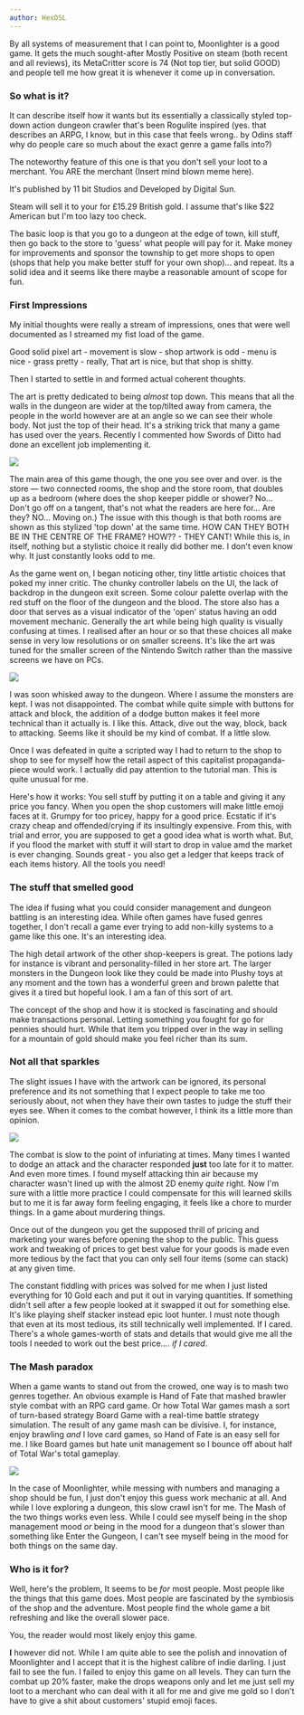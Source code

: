 ```yaml
---
author: HexDSL
---
```


By all systems of measurement that I can point to, Moonlighter is a good game. It gets the much sought-after Mostly Positive on steam (both recent and all reviews), its MetaCritter score is 74 (Not top tier, but solid GOOD) and people tell me how great it is whenever it come up in conversation.

### So what is it? ###

It can describe itself how it wants but its essentially a classically styled top-down action dungeon crawler that's been Rogulite inspired (yes. that describes an ARPG, I know, but in this case that feels wrong.. by Odins staff why do people care so much about the exact genre a game falls into?)

The noteworthy feature of this one is that you don't sell your loot to a merchant. You ARE the merchant (Insert mind blown meme here).

It's published by 11 bit Studios and Developed by Digital Sun.

Steam will sell it to your for £15.29 British gold. I assume that's like $22 American but I'm too lazy too check.

The basic loop is that you go to a dungeon at the edge of town, kill stuff, then go back to the store to 'guess' what people will pay for it. Make money for improvements and sponsor the township to get more shops to open (shops that help you make better stuff for your own shop)... and repeat. Its a solid idea and it seems like there maybe a reasonable amount of scope for fun.

### First Impressions ###

My initial thoughts were really a stream of impressions, ones that were well documented as I streamed my fist load of the game.

Good solid pixel art - movement is slow - shop artwork is odd - menu is nice - grass pretty - really, That art is nice, but that shop is shitty.

Then I started to settle in and formed actual coherent thoughts.

The art is pretty dedicated to being *almost* top down. This means that all the walls in the dungeon are wider at the top/tilted away from camera, the people in the world however are at an angle so we can see their whole body. Not just the top of their head. It's a striking trick that many a game has used over the years. Recently I commented how Swords of Ditto had done an excellent job implementing it.

[![](../images/moonlighter_shop.jpg)](../images/moonlighter_shop.jpg)

The main area of this game though, the one you see over and over. is the store — two connected rooms, the shop and the store room, that doubles up as a bedroom (where does the shop keeper piddle or shower? No... Don't go off on a tangent, that's not what the readers are here for... Are they? NO... Moving on.) The issue with this though is that both rooms are shown as this stylized 'top down' at the same time. HOW CAN THEY BOTH BE IN  THE CENTRE OF THE FRAME? HOW?? - THEY CANT! While this is, in itself, nothing but a stylistic choice it really did bother me. I don't even know why. It just constantly looks odd to me.

As the game went on, I began noticing other, tiny little artistic choices that poked my inner critic. The chunky controller labels on the UI, the lack of backdrop in the dungeon exit screen. Some colour palette overlap with the red stuff on the floor of the dungeon and the blood. The store also has a door that serves as a visual indicator of the 'open' status having an odd movement mechanic. Generally the art while being high quality is visually confusing at times. I realised after an hour or so that these choices all make sense in very low resolutions or on smaller screens. It's like the art was tuned for the smaller screen of the Nintendo Switch rather than the massive screens we have on PCs.

[![](../images/moonlighter_red.jpg)](../images/moonlighter_red.jpg)

I was soon whisked away to the dungeon. Where I assume the monsters are kept. I was not disappointed. The combat while quite simple with buttons for attack and block, the addition of a dodge button makes it feel more technical than it actually is. I like this. Attack, dive out the way, block, back to attacking. Seems like it should be my kind of combat. If a little slow.

Once I was defeated in quite a scripted way I had to return to the shop to shop to see for myself how the retail aspect of this capitalist propaganda-piece would work. I actually did pay attention to the tutorial man. This is quite unusual for me.

Here's how it works: You sell stuff by putting it on a table and giving it any price you fancy. When you open the shop customers will make little emoji faces at it. Grumpy for too pricey, happy for a good price. Ecstatic if it's crazy cheap and offended/crying if its insultingly expensive. From this, with trial and error, you are supposed to get a good idea what is worth what. But, if you flood the market with stuff it will start to drop in value amd the market is ever changing. Sounds great - you also get a ledger that keeps track of each items history. All the tools you need!

### The stuff that smelled good ###

The idea if fusing what you could consider management and dungeon battling is an interesting idea. While often games have fused genres together, I don't recall a game ever trying to add non-killy systems to a game like this one.  It's an interesting idea.

The high detail artwork of the other shop-keepers is great. The potions lady for instance is vibrant and personality-filled in her store art. The larger monsters in the Dungeon look like they could be made into Plushy toys at any moment and the town has a wonderful green and brown palette that gives it a tired but hopeful look. I am a fan of this sort of art.

The concept of the shop and how it is stocked is fascinating and should make transactions personal. Letting something you fought for go for pennies should hurt. While that item you tripped over in the way in selling for a mountain of gold should make you feel richer than its sum.

### Not all that sparkles ###

The slight issues I have with the artwork can be ignored, its personal preference and its not something that I expect people to take me too seriously about, not when they have their own tastes to judge the stuff their eyes see.  When it comes to the combat however, I think its a little more than opinion.

[![](../images/moonlighter_inventory.jpg)](../images/moonlighter_inventory.jpg)

The combat is slow to the point of infuriating at times. Many times I wanted to dodge an attack and the character responded **just** too late for it to matter. And even more times. I found myself attacking thin air because my character wasn't lined up with the almost 2D enemy *quite* right. Now I'm sure with a little more practice I could compensate for this will learned skills but to me it is far away form feeling engaging, it feels like a chore to murder things. In a game about murdering things.

Once out of the dungeon you get the supposed thrill of pricing and marketing your wares before opening the shop to the public. This guess work and tweaking of prices to get best value for your goods is made even more tedious by the fact that you can only sell four items (some can stack) at any given time.

The constant fiddling with prices was solved for me when I just listed everything for 10 Gold each and put it out in varying quantities. If something didn't sell after a few people looked at it swapped it out for something else. It's like playing shelf stacker instead epic loot hunter. I must note though that even at its most tedious, its still technically well implemented. If I cared. There's a whole games-worth of stats and details that would give me all the tools I needed to work out the best price.... *if I cared*.

### The Mash paradox ###

When a game wants to stand out from the crowed, one way is to mash two genres together. An obvious example is Hand of Fate that mashed brawler style combat with an RPG card game. Or how Total War games mash a sort of turn-based strategy Board Game with a real-time battle strategy simulation. The result of any game mash can be divisive. I, for instance, enjoy brawling *and* I love card games, so Hand of Fate is an easy sell for me. I like Board games but hate unit management so I bounce off about half of Total War's total gameplay.

[![](../images/moonlighter_pool.jpg)](../images/moonlighter_pool.jpg)

In the case of Moonlighter, while messing with numbers and managing a shop should be fun, I just don't enjoy this guess work mechanic at all. And while I love exploring a dungeon, this slow crawl isn't for me. The Mash of the two things works even less. While I could see myself being in the shop management mood *or* being in the mood for a dungeon that's slower than something like Enter the Gungeon, I can't see myself being in the mood for both things on the same day.

### Who is it for? ###

Well, here's the problem, It seems to be *for* most people. Most people like the things that this game does. Most people are fascinated by the symbiosis of the shop and the adventure. Most people find the whole game a bit refreshing and like the overall slower pace.

You, the reader would most likely enjoy this game.

**I** however did not. While I am quite able to see the polish and innovation of Moonlighter and I accept that it is the highest calibre of indie darling. I just fail to see the fun. I failed to enjoy this game on all levels. They can turn the combat up 20% faster, make the drops weapons only and let me just sell my loot to a merchant who can deal with it all for me and give me gold so I don't have to give a shit about customers' stupid emoji faces.

